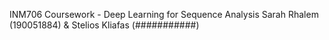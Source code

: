 INM706 Coursework - Deep Learning for Sequence Analysis
Sarah Rhalem (190051884) & Stelios Kliafas (###########)


